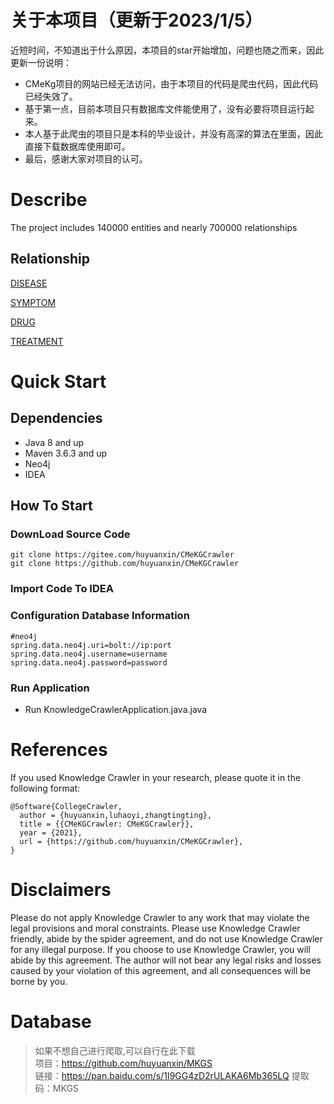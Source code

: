 # 关于本项目（更新于2023/1/5）

近短时间，不知道出于什么原因，本项目的star开始增加，问题也随之而来，因此更新一份说明：
* CMeKg项目的网站已经无法访问，由于本项目的代码是爬虫代码，因此代码已经失效了。
* 基于第一点，目前本项目只有数据库文件能使用了，没有必要将项目运行起来。
* 本人基于此爬虫的项目只是本科的毕业设计，并没有高深的算法在里面，因此直接下载数据库使用即可。
* 最后，感谢大家对项目的认可。

# Describe

The project includes 140000 entities and nearly 700000 relationships

## Relationship

[DISEASE](./doc/疾病.md)

[SYMPTOM](./doc/症状.md)

[DRUG](./doc/药物.md)

[TREATMENT](./doc/诊疗.md)

# Quick Start

## Dependencies

* Java 8 and up
* Maven 3.6.3 and up
* Neo4j
* IDEA

## How To Start

### DownLoad Source Code

```shell
git clone https://gitee.com/huyuanxin/CMeKGCrawler
git clone https://github.com/huyuanxin/CMeKGCrawler
```

### Import Code To IDEA

### Configuration Database Information

```properties
#neo4j
spring.data.neo4j.uri=bolt://ip:port
spring.data.neo4j.username=username
spring.data.neo4j.password=password
```

### Run Application

* Run KnowledgeCrawlerApplication.java.java

# References

If you used Knowledge Crawler in your research, please quote it in the following format:

```
@Software{CollegeCrawler,
  author = {huyuanxin,luhaoyi,zhangtingting},
  title = {{CMeKGCrawler: CMeKGCrawler}},
  year = {2021},
  url = {https://github.com/huyuanxin/CMeKGCrawler},
}
```

# Disclaimers

Please do not apply Knowledge Crawler to any work that may violate the legal provisions and moral constraints. Please use
Knowledge Crawler friendly, abide by the spider agreement, and do not use Knowledge Crawler for any illegal purpose. If you
choose to use Knowledge Crawler, you will abide by this agreement. The author will not bear any legal risks and losses
caused by your violation of this agreement, and all consequences will be borne by you.

# Database
> 如果不想自己进行爬取,可以自行在此下载 <br>
> 项目：https://github.com/huyuanxin/MKGS <br>
> 链接：https://pan.baidu.com/s/1I9GG4zD2rULAKA6Mb365LQ 
> 提取码：MKGS 
